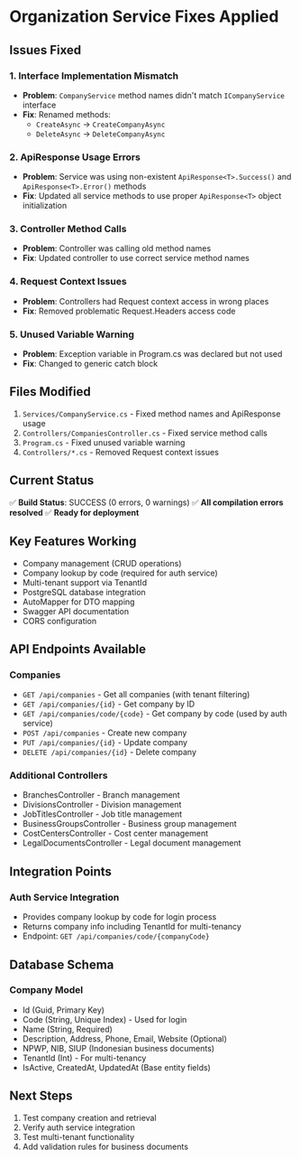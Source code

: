 # Organization Service Fixes Applied

## Issues Fixed

### 1. **Interface Implementation Mismatch**
- **Problem**: `CompanyService` method names didn't match `ICompanyService` interface
- **Fix**: Renamed methods:
  - `CreateAsync` → `CreateCompanyAsync`
  - `DeleteAsync` → `DeleteCompanyAsync`

### 2. **ApiResponse Usage Errors**
- **Problem**: Service was using non-existent `ApiResponse<T>.Success()` and `ApiResponse<T>.Error()` methods
- **Fix**: Updated all service methods to use proper `ApiResponse<T>` object initialization

### 3. **Controller Method Calls**
- **Problem**: Controller was calling old method names
- **Fix**: Updated controller to use correct service method names

### 4. **Request Context Issues**
- **Problem**: Controllers had Request context access in wrong places
- **Fix**: Removed problematic Request.Headers access code

### 5. **Unused Variable Warning**
- **Problem**: Exception variable in Program.cs was declared but not used
- **Fix**: Changed to generic catch block

## Files Modified

1. `Services/CompanyService.cs` - Fixed method names and ApiResponse usage
2. `Controllers/CompaniesController.cs` - Fixed service method calls
3. `Program.cs` - Fixed unused variable warning
4. `Controllers/*.cs` - Removed Request context issues

## Current Status

✅ **Build Status**: SUCCESS (0 errors, 0 warnings)
✅ **All compilation errors resolved**
✅ **Ready for deployment**

## Key Features Working

- Company management (CRUD operations)
- Company lookup by code (required for auth service)
- Multi-tenant support via TenantId
- PostgreSQL database integration
- AutoMapper for DTO mapping
- Swagger API documentation
- CORS configuration

## API Endpoints Available

### Companies
- `GET /api/companies` - Get all companies (with tenant filtering)
- `GET /api/companies/{id}` - Get company by ID
- `GET /api/companies/code/{code}` - Get company by code (used by auth service)
- `POST /api/companies` - Create new company
- `PUT /api/companies/{id}` - Update company
- `DELETE /api/companies/{id}` - Delete company

### Additional Controllers
- BranchesController - Branch management
- DivisionsController - Division management  
- JobTitlesController - Job title management
- BusinessGroupsController - Business group management
- CostCentersController - Cost center management
- LegalDocumentsController - Legal document management

## Integration Points

### Auth Service Integration
- Provides company lookup by code for login process
- Returns company info including TenantId for multi-tenancy
- Endpoint: `GET /api/companies/code/{companyCode}`

## Database Schema

### Company Model
- Id (Guid, Primary Key)
- Code (String, Unique Index) - Used for login
- Name (String, Required)
- Description, Address, Phone, Email, Website (Optional)
- NPWP, NIB, SIUP (Indonesian business documents)
- TenantId (Int) - For multi-tenancy
- IsActive, CreatedAt, UpdatedAt (Base entity fields)

## Next Steps

1. Test company creation and retrieval
2. Verify auth service integration
3. Test multi-tenant functionality
4. Add validation rules for business documents